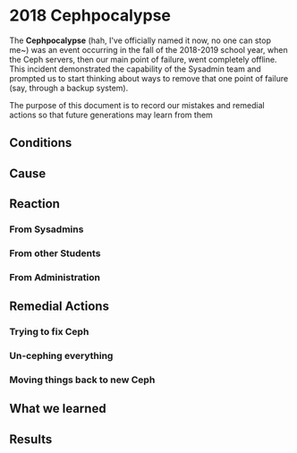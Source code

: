 # 2018 Cephpocalypse

The **Cephpocalypse** \(hah, I've officially named it now, no one can stop me~\) was an event occurring in the fall of the 2018-2019 school year, when the Ceph servers, then our main point of failure, went completely offline. This incident demonstrated the capability of the Sysadmin team and prompted us to start thinking about ways to remove that one point of failure \(say, through a backup system\).

The purpose of this document is to record our mistakes and remedial actions so that future generations may learn from them

## Conditions

## Cause

## Reaction

### From Sysadmins

### From other Students

### From Administration

## Remedial Actions

### Trying to fix Ceph

### Un-cephing everything

### Moving things back to new Ceph

## What we learned

## Results

